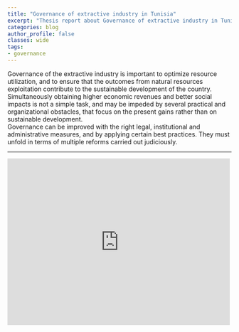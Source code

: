 ```yaml
---
title: "Governance of extractive industry in Tunisia"
excerpt: "Thesis report about Governance of extractive industry in Tunisia by Meher Béjaoui"
categories: blog
author_profile: false
classes: wide
tags:
- governance
---
```

Governance of the extractive industry is important to optimize resource utilization, and to ensure that the outcomes from natural resources exploitation contribute to the sustainable development of the country.  
Simultaneously obtaining higher economic revenues and better social impacts is not a simple task, and may be impeded by several practical and organizational obstacles, that focus on the present gains rather than on sustainable development.  
Governance can be improved with the right legal, institutional and administrative measures, and by applying certain best practices. They must unfold in terms of multiple reforms carried out judiciously.
***
<embed src="https://drive.google.com/viewerng/viewer?embedded=true&url=https://drive.google.com/file/d/1QLG_VJ-4nTBxlzxSeb5f9sXoKrxudmmm/view?usp=sharing" width="500" height="375" type="application/pdf">
